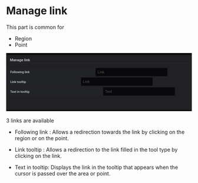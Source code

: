 
# Manage link


This part is common for 

- Region
- Point


![main metric](../../screenshots/editor/coordinates/manage-link/manage-link.jpg)



3 links are available


- Following link : Allows a redirection towards the link by clicking on the region or on the point.

- Link tooltip : Allows a redirection to the link filled in the tool type by clicking on the link.

- Text in tooltip: Displays the link in the tooltip that appears when the cursor is passed over the area or point.
